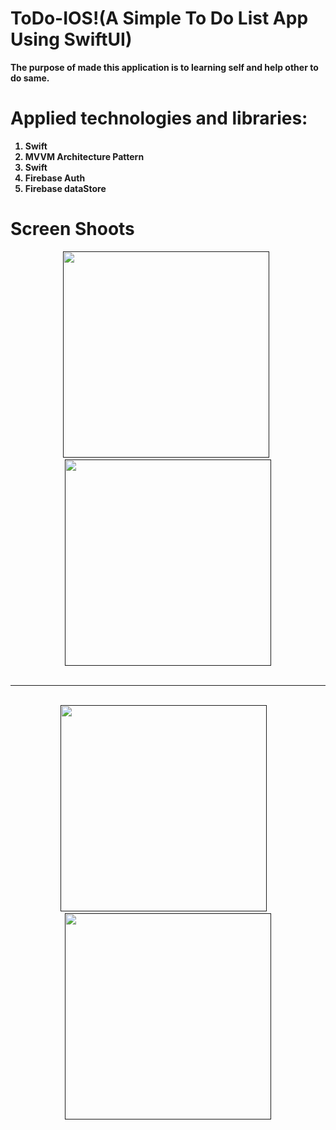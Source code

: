 # ToDo-IOS!(A Simple To Do List App Using <b>SwiftUI<b/>)

The purpose of made this application is to learning self and help other to do same.

# Applied technologies and libraries:
1) Swift
2) MVVM Architecture Pattern
3) Swift
4) Firebase Auth 
5) Firebase dataStore
 
# Screen Shoots
<div align="center">
   <a target="_blank" rel="noopener noreferrer" href="">
     <img src="https://github.com/thefaisalurrehman/ToDo-IOS/assets/77713815/1a6aa27e-d9f1-451e-98c8-d9d48e5aa7ee" width="330" style="max-width: 100%;"></a>
 &nbsp;

  <a target="_blank" rel="noopener noreferrer" href="">
     <img src="https://github.com/thefaisalurrehman/ToDo-IOS/assets/77713815/487913ce-aa9c-4c41-9b68-d29c5722c79a" width="330" style="max-width: 100%;"></a>
  </div>
  <br>
  <hr>
  <br>
<div align="center">
  <a target="_blank" rel="noopener noreferrer" href="">
     <img src="https://github.com/thefaisalurrehman/ToDo-IOS/assets/77713815/f2e01959-634e-4307-9246-c2692fba216a" width="330" style="max-width: 100%;"></a>
 &nbsp;
 &nbsp;
  <a target="_blank" rel="noopener noreferrer" href="">
     <img src="https://github.com/thefaisalurrehman/ToDo-IOS/assets/77713815/4c44363d-3268-4413-9639-2922a4e31473" width="330" style="max-width: 100%;"></a>
  </div>
 

